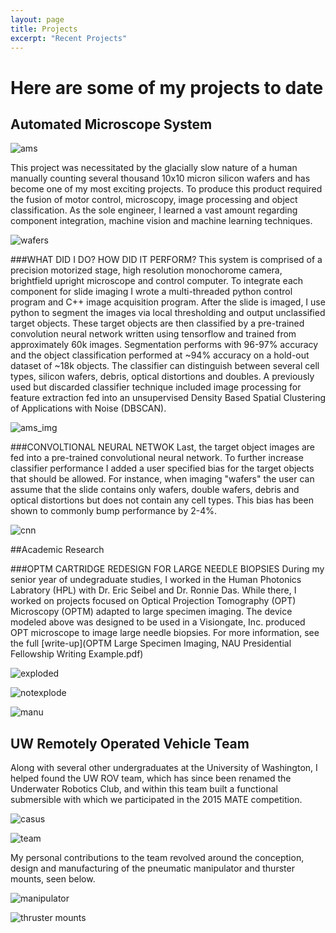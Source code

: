 ```yaml
---
layout: page
title: Projects
excerpt: "Recent Projects"
---
```


# Here are some of my projects to date 


## Automated Microscope System

![ams](/images/ams_2.jpg)

This project was necessitated by the glacially slow nature of a human manually counting several thousand 10x10 micron silicon wafers and has become one of my most exciting projects. To produce this product  required the fusion of motor control, microscopy, image processing and object classification. As the sole engineer, I learned a vast amount regarding component integration, machine vision and machine learning techniques. 

![wafers](/images/wafers_9109B_6.jpg)

###WHAT DID I DO? HOW DID IT PERFORM?
This system is comprised of a precision motorized stage, high resolution monochorome camera, brightfield upright microscope and control computer. To integrate each component for slide imaging I wrote a multi-threaded python control program and C++ image acquisition program. After the slide is imaged, I use python to segment the images via local thresholding and output unclassified target objects. These target objects are then classified by a pre-trained convolution neural network written using tensorflow and trained from approximately 60k images. Segmentation performs with 96-97% accuracy and the object classification performed at ~94% accuracy on a hold-out dataset of ~18k objects. The classifier can distinguish between several cell types, silicon wafers, debris, optical distortions and doubles. A previously used but discarded classifier technique included image processing for feature extraction fed into an unsupervised Density Based Spatial Clustering of Applications with Noise (DBSCAN). 

![ams_img](/images/ams_segmented_imgs.png)

###CONVOLTIONAL NEURAL NETWOK
Last, the target object images are fed into a pre-trained convolutional neural network. To further increase classifier performance I added a user specified bias for the target objects that should be allowed. For instance, when imaging "wafers" the user can assume that the slide contains only wafers, double wafers, debris and optical distortions but does not contain any cell types. This bias has been shown to commonly bump performance by 2-4%. 

![cnn](/images/AMS_CNN_model.jpg)


##Academic Research

###OPTM CARTRIDGE REDESIGN FOR LARGE NEEDLE BIOPSIES
During my senior year of undegraduate studies, I worked in the Human Photonics Labratory (HPL) with Dr. Eric Seibel and Dr. Ronnie Das. While there, I worked on projects focused on Optical Projection Tomography (OPT) Microscopy (OPTM) adapted to large specimen imaging. The device modeled above was designed to be used in a Visiongate, Inc. produced OPT microscope to image large needle biopsies. For more information, see the full [write-up](OPTM Large Specimen Imaging, NAU Presidential Fellowship Writing Example.pdf)

![exploded](/images/exploded,iso,rendered.jpg)

![notexplode](/images/iso2,+nr.png)

![manu](/images/acad_research_optm_cartridge.jpg)

## UW Remotely Operated Vehicle Team 
Along with several other undergraduates at the University of Washington, I helped found the UW ROV team, which has since been renamed the Underwater Robotics Club, and within this team built a functional submersible with which we participated in the 2015 MATE competition. 

![casus](/images/casus.jpg)

![team](/images/casus_team.jpg)

My personal contributions to the team revolved around the conception, design and manufacturing of the pneumatic manipulator and thurster mounts, seen below. 

![manipulator](/images/ROV_gripper1.jpg)

![thruster mounts](/images/gripper+thursters1.jpg)